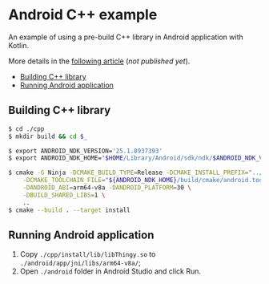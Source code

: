 # Android C++ example

An example of using a pre-build C++ library in Android application with Kotlin.

More details in the [following article](https://decovar.dev/) (*not published yet*).

<!-- MarkdownTOC -->

- [Building C++ library](#building-c-library)
- [Running Android application](#running-android-application)

<!-- /MarkdownTOC -->

## Building C++ library

``` sh
$ cd ./cpp
$ mkdir build && cd $_

$ export ANDROID_NDK_VERSION='25.1.8937393'
$ export ANDROID_NDK_HOME="$HOME/Library/Android/sdk/ndk/$ANDROID_NDK_VERSION"

$ cmake -G Ninja -DCMAKE_BUILD_TYPE=Release -DCMAKE_INSTALL_PREFIX="../install" \
    -DCMAKE_TOOLCHAIN_FILE="${ANDROID_NDK_HOME}/build/cmake/android.toolchain.cmake" \
    -DANDROID_ABI=arm64-v8a -DANDROID_PLATFORM=30 \
    -DBUILD_SHARED_LIBS=1 \
    ..
$ cmake --build . --target install
```

## Running Android application

1. Copy `./cpp/install/lib/libThingy.so` to `./android/app/jni/libs/arm64-v8a/`;
2. Open `./android` folder in Android Studio and click Run.
